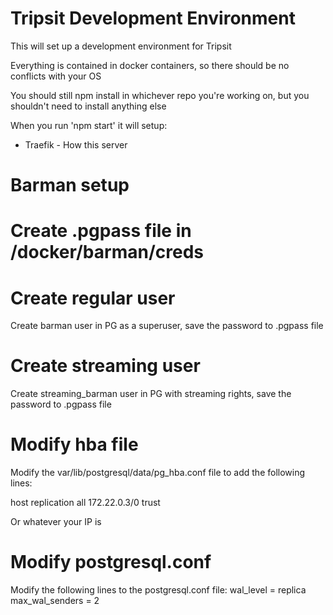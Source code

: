 # Tripsit Development Environment

This will set up a development environment for Tripsit

Everything is contained in docker containers, so there should be no conflicts with your OS

You should still npm install in whichever repo you're working on, but you shouldn't need to install anything else

When you run 'npm start' it will setup:
* Traefik - How this server 


# Barman setup

# Create .pgpass file in /docker/barman/creds
# Create regular user
Create barman user in PG as a superuser, save the password to .pgpass file

# Create streaming user
Create streaming_barman user in PG with streaming rights, save the password to .pgpass file

# Modify hba file
Modify the var/lib/postgresql/data/pg_hba.conf file to add the following lines:

host    replication     all             172.22.0.3/0            trust

Or whatever your IP is

# Modify postgresql.conf
Modify the following lines to the postgresql.conf file:
wal_level = replica
max_wal_senders = 2